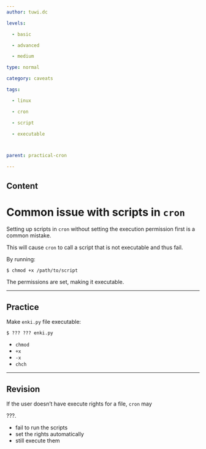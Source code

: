 ```yaml
---
author: tuwi.dc

levels:

  - basic

  - advanced

  - medium

type: normal

category: caveats

tags:

  - linux

  - cron

  - script

  - executable



parent: practical-cron

---
```

## Content
# Common issue with scripts in `cron`

Setting up scripts in `cron` without setting the execution permission first is a common mistake.

This will cause ``cron`` to call a script that is not executable and thus fail.

By running:
```
$ chmod +x /path/to/script
```
The permissions are set, making it executable.

---
## Practice

Make `enki.py` file executable:
```
$ ??? ??? enki.py
```

* `chmod`
* `+x`
* `-x`
* `chch`

---
## Revision

If the user doesn’t have execute rights for a file, `cron` may

???.

* fail to run the scripts
* set the rights automatically
* still execute them

